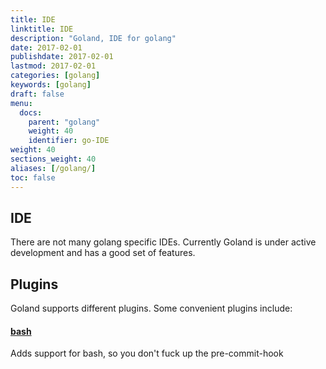 ```yaml
---
title: IDE
linktitle: IDE
description: "Goland, IDE for golang"
date: 2017-02-01
publishdate: 2017-02-01
lastmod: 2017-02-01
categories: [golang]
keywords: [golang]
draft: false
menu:
  docs:
    parent: "golang"
    weight: 40
    identifier: go-IDE
weight: 40
sections_weight: 40
aliases: [/golang/]
toc: false
---
```


## IDE
There are not many golang specific IDEs. Currently Goland is under active development and has 
a good set of features.

## Plugins
Goland supports different plugins. Some convenient plugins include:

#### [bash](https://plugins.jetbrains.com/plugin/4230-bashsupport)
Adds support for bash, so you don't fuck up the pre-commit-hook